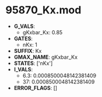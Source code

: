 # 95870_Kx.mod

- **G_VALS**:
  - gKxbar_Kx: 0.85
- **GATES**:
  - nKx: 1
- **SUFFIX**: Kx
- **GMAX_NAME**: gKxbar_Kx
- **STATES**: ['nKx']
- **I_VALS**:
  - 6.3: 0.0008500048142381409
  - 37: 0.0008500048142381409
- **ERROR_FLAGS**: []
